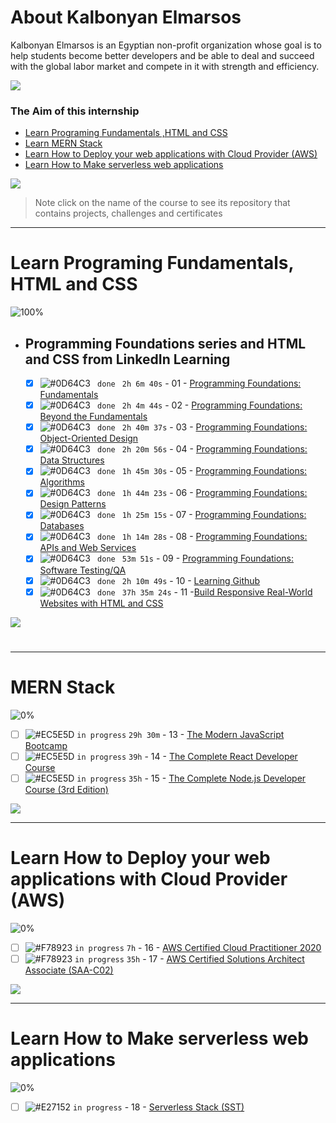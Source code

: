# About Kalbonyan Elmarsos

Kalbonyan Elmarsos is an Egyptian non-profit organization whose goal is to help students become better developers and be able to deal and succeed with the global labor market and compete in it with strength and efficiency.
<br />

<a href="https://www.linkedin.com/company/%D9%83%D8%A7%D9%84%D8%A8%D9%86%D9%8A%D8%A7%D9%86-%D8%A7%D9%84%D9%85%D8%B1%D8%B5%D9%88%D8%B5/" target="_blank"><img src="https://img.shields.io/badge/-Kalbonyan%20Elmarsos-0077B5?style=for-the-badge&logo=Linkedin&logoColor=white"/></a>

### The Aim of this internship

- <a href="#Fundamentals">Learn Programing Fundamentals ,HTML and CSS </a>
- <a href="#MERN">Learn MERN Stack</a>
- <a href="#AWS">Learn How to Deploy your web applications with Cloud Provider (AWS)</a>
- <a href="#serverless">Learn How to Make serverless web applications</a>

<img src="https://img.shields.io/badge/Total%20Number%20Of%20Hours%20For%20All%20Courses-%2B200h-blue">
<br>

> Note click on the name of the course to see its repository that contains projects, challenges and certificates

---

<!-- Fundamentals -->

<span id="Fundamentals"></span>

# Learn Programing Fundamentals, HTML and CSS

![100%](https://progress-bar.dev/100/?title=Done)
<br />

- ## Programming Foundations series and HTML and CSS from LinkedIn Learning

  - [x] ![#0D64C3](https://via.placeholder.com/12/0D64C3/000000?text=+) ` done` ` 2h 6m 40s` - 01 - [Programming Foundations: Fundamentals](LinkedIn_Learning/01_Become_a_Programmer/)
  - [x] ![#0D64C3](https://via.placeholder.com/12/0D64C3/000000?text=+) ` done` ` 2h 4m 44s` - 02 - [Programming Foundations: Beyond the Fundamentals](LinkedIn_Learning/02_Beyond_the_Fundamentals)
  - [x] ![#0D64C3](https://via.placeholder.com/12/0D64C3/000000?text=+) ` done` ` 2h 40m 37s` - 03 - [Programming Foundations: Object-Oriented Design](LinkedIn_Learning/03_OOP_Fundamentals)
  - [x] ![#0D64C3](https://via.placeholder.com/12/0D64C3/000000?text=+) ` done` ` 2h 20m 56s` - 04 - [Programming Foundations: Data Structures](LinkedIn_Learning/04_Programming_Foundations_Data_Structures)
  - [x] ![#0D64C3](https://via.placeholder.com/12/0D64C3/000000?text=+) ` done` ` 1h 45m 30s` - 05 - [Programming Foundations: Algorithms](LinkedIn_Learning/05_Programming_Foundations_Algorithms)
  - [x] ![#0D64C3](https://via.placeholder.com/12/0D64C3/000000?text=+) ` done` ` 1h 44m 23s` - 06 - [Programming Foundations: Design Patterns](LinkedIn_Learning/06_Programming_Foundations_Design_Patterns/)
  - [x] ![#0D64C3](https://via.placeholder.com/12/0D64C3/000000?text=+) ` done` ` 1h 25m 15s` - 07 - [Programming Foundations: Databases](LinkedIn_Learning/07_Programming_Foundations_Databases/)
  - [x] ![#0D64C3](https://via.placeholder.com/12/0D64C3/000000?text=+) ` done` ` 1h 14m 28s` - 08 - [Programming Foundations: APIs and Web Services](LinkedIn_Learning/08_Programming_Foundations_APIs_and_Web_Services/)
  - [x] ![#0D64C3](https://via.placeholder.com/12/0D64C3/000000?text=+) ` done` ` 53m 51s` - 09 - [Programming Foundations: Software Testing/QA](LinkedIn_Learning/09_Programming_Foundations_Software_TestingQA/)
  - [x] ![#0D64C3](https://via.placeholder.com/12/0D64C3/000000?text=+) ` done` ` 2h 10m 49s` - 10 - [Learning Github](LinkedIn_Learning/10_Learning_Github)
  - [x] ![#0D64C3](https://via.placeholder.com/12/0D64C3/000000?text=+) ` done` ` 37h 35m 24s` - 11 -[Build Responsive Real-World Websites with HTML and CSS](Udemy/11-HTML_CSS/)
        <br />

<img src="https://img.shields.io/badge/Total%20Number%20Of%20Hours%20For%20This%20Courses-55h57m-blue">

#

---

<!-- MERN -->

<span id="MERN"></span>

# MERN Stack

![0%](https://progress-bar.dev/0/?title=Done)
<br />

- [ ] ![#EC5E5D](https://via.placeholder.com/12/EC5E5D/000000?text=+) `in progress` `29h 30m` - 13 - [The Modern JavaScript Bootcamp](Udemy/The%20Modern%20JavaScript%20Bootcamp/)
- [ ] ![#EC5E5D](https://via.placeholder.com/12/EC5E5D/000000?text=+) `in progress` `39h` - 14 - [The Complete React Developer Course](Udemy/The%20Complete%20React%20Developer%20Course)
- [ ] ![#EC5E5D](https://via.placeholder.com/12/EC5E5D/000000?text=+) `in progress` `35h` - 15 - [The Complete Node.js Developer Course (3rd Edition)](Udemy/The%20Complete%20Node.js%20Developer%20Course/)

<img src="https://img.shields.io/badge/Total%20Number%20Of%20Hours%20For%20This%20Courses-157h30m-blue">
<br />

---

<!-- AWS -->

<span id="AWS"></span>

# Learn How to Deploy your web applications with Cloud Provider (AWS)

![0%](https://progress-bar.dev/0/?title=Done)

- [ ] ![#F78923](https://via.placeholder.com/12/F78923/000000?text=+) `in progress` `7h` - 16 - [AWS Certified Cloud Practitioner 2020](aGuruCloud/AWS%20Certified%20Cloud%20Practitioner%202020/)
- [ ] ![#F78923](https://via.placeholder.com/12/F78923/000000?text=+) `in progress` `35h` - 17 - [AWS Certified Solutions Architect Associate (SAA-C02)](<aGuruCloud/AWS%20Certified%20Solutions%20Architect%20Associate%20(SAA-C02)>)

<img src="https://img.shields.io/badge/Total%20Number%20Of%20Hours%20For%20This%20Courses-42h-blue">
<br />

---

<!-- serverless -->

<span id="serverless"></span>

# Learn How to Make serverless web applications

![0%](https://progress-bar.dev/0/?title=Done)

- [ ] ![#E27152](https://via.placeholder.com/12/E27152/000000?text=+) `in progress` - 18 - [Serverless Stack (SST)](serverless-stack-project/)
